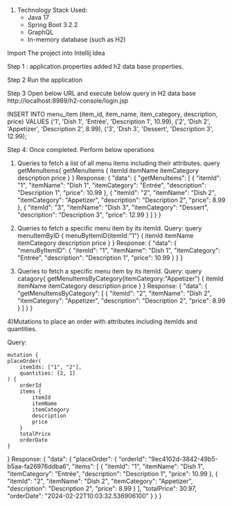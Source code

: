 1. Technology Stack Used:
    - Java 17
    - Spring Boot 3.2.2
    - GraphQL
    - In-memory database (such as H2)

Import The project into Intellij Idea

Step 1 :
application.properties added h2 data base properties.

Step 2
Run the application

Step 3
Open below URL and execute below query in H2 data base
http://localhost:8989/h2-console/login.jsp

INSERT INTO menu_item (item_id, item_name, item_category, description, price) VALUES
('1', 'Dish 1', 'Entrée', 'Description 1', 10.99),
('2', 'Dish 2', 'Appetizer', 'Description 2', 8.99),
('3', 'Dish 3', 'Dessert', 'Description 3', 12.99);

Step 4: Once completed. Perform below operations

1) Queries to fetch a list of all menu items including their attributes.
   query getMenuItems{
   getMenuItems {
   itemId
   itemName
   itemCategory
   description
   price
   }
   }
   Response:
   {
   "data": {
   "getMenuItems": [
   {
   "itemId": "1",
   "itemName": "Dish 1",
   "itemCategory": "Entrée",
   "description": "Description 1",
   "price": 10.99
   },
   {
   "itemId": "2",
   "itemName": "Dish 2",
   "itemCategory": "Appetizer",
   "description": "Description 2",
   "price": 8.99
   },
   {
   "itemId": "3",
   "itemName": "Dish 3",
   "itemCategory": "Dessert",
   "description": "Description 3",
   "price": 12.99
   }
   ]
   }
   }

2) Queries to fetch a specific menu item by its itemId.
   Query:
   query menuItemByID {
   menuByItemID(itemId:"1") {
   itemId
   itemName
   itemCategory
   description
   price
   }
   }
   Response:
   {
   "data": {
   "menuByItemID": {
   "itemId": "1",
   "itemName": "Dish 1",
   "itemCategory": "Entrée",
   "description": "Description 1",
   "price": 10.99
   }
   }
   }

3) Queries to fetch a specific menu item by its itemId.
   Query:
   query catagory{
   getMenuItemsByCategory(itemCategory:"Appetizer") {
   itemId
   itemName
   itemCategory
   description
   price
   }
   }
   Response:
   {
   "data": {
   "getMenuItemsByCategory": [
   {
   "itemId": "2",
   "itemName": "Dish 2",
   "itemCategory": "Appetizer",
   "description": "Description 2",
   "price": 8.99
   }
   ]
   }
   }

4)Mutations to place an order with attributes including itemIds and quantities.

Query:

	mutation {
    placeOrder(
        itemIds: ["1", "2"],
        quantities: [2, 1]
    ) {
        orderId
        items {
            itemId
            itemName
            itemCategory
            description
            price
        }
        totalPrice
        orderDate
    }

}
Response:
{
"data": {
"placeOrder": {
"orderId": "9ec4102d-3842-49b5-b5aa-fa26976ddba6",
"items": [
{
"itemId": "1",
"itemName": "Dish 1",
"itemCategory": "Entrée",
"description": "Description 1",
"price": 10.99
},
{
"itemId": "2",
"itemName": "Dish 2",
"itemCategory": "Appetizer",
"description": "Description 2",
"price": 8.99
}
],
"totalPrice": 30.97,
"orderDate": "2024-02-22T10:03:32.536906100"
}
}
}
